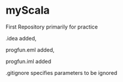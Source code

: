 myScala
=======

First Repository primarily for practice

.idea added,

progfun.eml added,

progfun.iml added

.gitignore specifies parameters to be ignored
